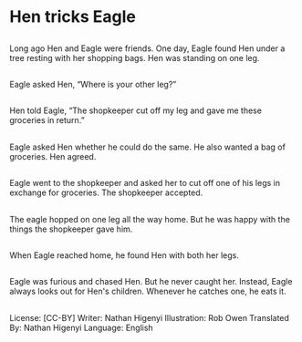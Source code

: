 # Hen tricks Eagle

##
Long ago Hen and Eagle were
friends. One day, Eagle found
Hen under a tree resting with
her shopping bags. Hen was
standing on one leg.

##
Eagle asked Hen, “Where is
your other leg?”

##
Hen told Eagle, “The
shopkeeper cut off my leg and
gave me these groceries in
return.”

##
Eagle asked Hen whether
he could do the same.
He also wanted a bag
of groceries. Hen agreed.

##
Eagle went to the shopkeeper
and asked her to cut off one
of his legs in exchange for
groceries. The shopkeeper
accepted.

##
The eagle hopped on one leg
all the way home. But he was
happy with the things
the shopkeeper gave him.

##
When Eagle reached home,
he found Hen with both
her legs.

##
Eagle was furious and chased
Hen. But he never caught her.
Instead, Eagle always looks out
for Hen's children. Whenever he
catches one, he eats it.

##
License: [CC-BY]
Writer: Nathan Higenyi
Illustration: Rob Owen
Translated By: Nathan Higenyi
Language: English
